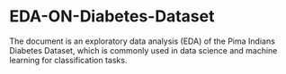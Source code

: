 # EDA-ON-Diabetes-Dataset
The document is an exploratory data analysis (EDA) of the Pima Indians Diabetes Dataset, which is commonly used in data science and machine learning for classification tasks.

